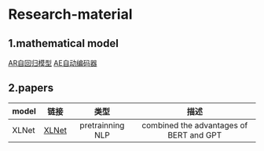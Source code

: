 # Research-material

## 1.mathematical model
[AR自回归模型](https://otexts.com/fppcn/AR.html)
[AE自动编码器](https://github.com/zangzelin/Auto-encoder-AE-SAE-DAE-CAE-DAE-with-keras-in-Mnist-and-report/blob/master/Report.md#21-%E8%87%AA%E5%8A%A8%E7%BC%96%E7%A0%81%E5%99%A8auto-encodersae)

## 2.papers
| model      | 链接     | 类型     | 描述 |
| ---------- | :-----------:  | :-----------: | :-----------: |
| XLNet     | [XLNet](https://proceedings.neurips.cc/paper/2019/file/dc6a7e655d7e5840e66733e9ee67cc69-Paper.pdf)     | pretrainning NLP    | combined the advantages of BERT and GPT |

